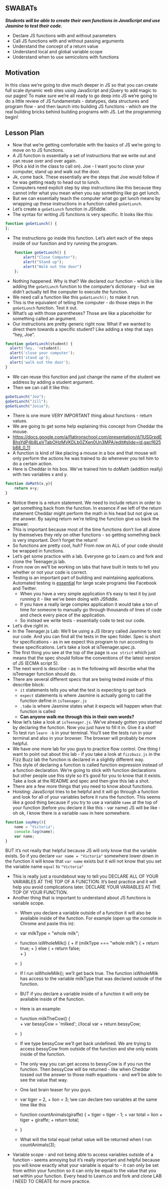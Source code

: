 ## SWABATs 

***Students will be able to create their own functions in JavaScript and use Jasmine to test their code.***
+ Declare JS functions with and without parameters
+ Call JS functions with and without passing arguments
+ Understand the concept of a return value
+ Understand local and global variable scope
+ Understand when to use semicolons with functions

## Motivation

In this class we’re going to dive much deeper in JS so that you can create full scale dynamic web sites using JavaScript and jQuery to add magic to our pages! To make sure we’re all ready to go deep into JS we’re going to do a little review of JS fundamentals - datatypes, data structures and program flow - and then launch into building JS functions - which are the real building bricks behind building programs with JS. Let the programming begin!

## Lesson Plan

+ Now that we’re getting comfortable with the basics of JS we’re going to move on to JS functions.
+ A JS function is essentially a set of instructions that we write out and can reuse over and over again.
+ (Pick a kid in the class to call on). Joe - I want you to close your computer, stand up and walk out the door.
+ Jk, come back. These essentially are the steps that Joe would follow if he was getting ready to head out to lunch.
+ Computers need explicit step by step instructions like this because they cannot infer what you mean when you say something like go get lunch.
+ But we can essentially teach the computer what go get lunch means by wrapping up these instructions in a function called `goGetLunch`.
+ Let’s create a `goGetLunch` function in JSfiddle.
+ The syntax for writing JS functions is very specific. It looks like this:

```js
function goGetLunch() {
};
```

+ The instructions go inside this function. Let’s alert each of the steps inside of our function and try running the program.

```js
	function goGetLunch() {
		alert("Close Computer");
		alert("Stand up");
		alert("Walk out the door")
	};
```

+ Nothing happened. Why is that? We declared our function - which is like adding the `goGetLunch` function to the computer’s dictionary - but we didn’t actually tell the computer to execute the function.
+ We need call a function like this `goGetLunch();` to make it run.
+ This is the equivalent of telling the computer - do those steps in the `goGetLunch` function. Test it out.
+ What’s up with those parentheses? Those are like a placeholder for something called an argument. 
+ Our instructions are pretty generic right now. What if we wanted to direct them towards a specific student? Like adding a step that says “hey, Joe”.

```js
function goGetLunch(student) {
  alert('hey, '+student);
  alert('close your computer');
  alert('stand up');
  alert('walk out the door');
}
```

+ We can reuse this function and just change the name of the student we address by adding a student argument.
+ Then we can call it like this:

```js
goGetLunch("Joe");
goGetLunch("Jill");
goGetLunch("Josie");
```

+ There is one more VERY IMPORTANT thing about functions - return values.
+ We are going to get some help explaining this concept from Cheddar the mouse.
+ https://docs.google.com/a/flatironschool.com/presentation/d/1USGrpdEBhsYdP4b8LpVTabOHzMVKDLb0ZXen0Un3MPA/edit#slide=id.gacf625b88_0_11
+ A function is kind of like placing a mouse in a box and that mouse will only perform the actions he was trained to do whenever you tell him to do a certain action.
+ Here is Cheddar in his box. We’ve trained him to doMath (addition really) with two variables x and y.

```js
function doMath(x,y){
	return x+y;
}
```

+ Notice there is a return statement. We need to include return in order to get something back from the function. In essence if we left of the return statement Cheddar might perform the math in his head but not give us the answer. By saying return we’re telling the function give us back the answer.
+ This is important because most of the time functions don’t live all alone by themselves they rely on other functions - so getting something back is very important. Don’t forget the return! 
+ So functions are pretty cool, huh? From now on ALL of your code should be wrapped in functions. 
+ Let’s get some practice with a lab. Everyone go to Learn.co and fork and clone the Teenager.js lab.
+ From now on we’ll be working on labs that have built in tests to tell you whether or not your code is correct.
+ Testing is an important part of building and maintaining applications. Automated testing is <u>essential</u> for large scale programs like Facebook and Twitter.
	+ When you have a very simple application it’s easy to test it by just running it - like we’ve been doing with JSfiddle.
	+ If you have a really large complex application it would take a ton of time for someone to manually go through thousands of lines of code and check every piece of the application.
	+ So instead we write tests - essentially code to test our code.
+ Let’s dive right in.
+ In the Teenager.js Lab: We’ll be using a JS library called Jasmine to test our code. And you can find all the tests in the spec folder. Spec is short for specifications - as in we expect this program to run according to these specifications. Let’s take a look at isTeenager.spec.js.
+ The first thing you see at the top of the page is `use strict` which just means that the spec should follow the conventions of the latest version of JS (ECMA script 5).
+ The next word is describe - as in the following will describe what the isTeenager function should do.
+ There are several different specs that are being tested inside of this describe block:
	+ `it` statements tells you what the test is expecting to get back
	+ `expect` statements is where Jasmine is actually going to call the function define in `isTeenager.js`
	+ `.toBe` is where Jasmine states what it expects will happen when that function is called
	+ **Can anyone walk me through this in their own words?**
+ Now let’s take a look at `isTeenager.js`. We’ve already gotten you started by declaring the function. Now you just have to fill it in. Give it a shot!
+ To test run `learn -b` in your terminal. You’ll see the tests run in your terminal and also in your browser. The browser will probably be more helpful.
+ We have one more lab for you guys to practice flow control. One thing I want to point out about this lab - if you take a look at `fizzbuzz.js` in the Fizz Buzz lab the function is declared in a slightly different way. 
+ This style of declaring a function is called function expression instead of a function declaration. We’re going to stick with function declarations but other people use this style so it’s good for you to know that it exists. Take a look at the README and spec and then give this lab a shot.
+ There are a few more things that you need to know about functions.
+ Hoisting: JavaScript tries to be helpful and it will go through a function and look for all of your variables before it runs the function. This seems like a good thing because if you try to use a variable `name` at the top of your function (before you declare it like this - var name) JS will be like - oh ok, I know there is a variable `name` in here somewhere. 
```js
function sayHey(){
	name = "Victoria";
	console.log(name);
	var name;
}
```
BUT it’s not really that helpful because JS will only know that the variable exists. So if you declare `var name = "Victoria"` somewhere lower down in the function it will know that `var name` exists but it will not know that you set the variable name `equal` to `"Victoria"`
+ This is really just a roundabout way to tell you DECLARE ALL OF YOUR VARIABLES AT THE TOP OF A FUNCTION. It’s best practice and it will help you avoid complications later. DECLARE YOUR VARIABLES AT THE TOP OF YOUR FUNCTION.
+ Another thing that is important to understand about JS functions is variable scope. 
	+ When you declare a variable outside of a function it will also be available inside of the function. For example (open up the console in Chrome and paste this in):
	+ var milkType = "whole milk";
	+ function isWholeMilk() {
	      + if (milkType === "whole milk”) {
	          + return true;
	      + } else {
	         + return false;         
	      + }
	+ }
	+ If I run isWholeMilk(); we’ll get back true. The function isWholeMilk has access to the variable milkType that was declared outside of the function.
	+ BUT if you declare a variable inside of a function it will only be available inside of the function.
	+ Here is an example:
	+ function milkTheCow() {	
	      + var bessyCow = 'milked'; //local var
	      + return bessyCow;
	+ }
	+ If we type bessyCow we’ll get back undefined. We are trying to access bessyCow from outside of the function and she only exists inside of the function.
	+ The only way you can get access to bessyCow is if you run the function. Then bessyCow will be returned - like when Cheddar tossed out the answer to those math equations - and we’ll be able to see the value that way.
	+ One last brain teaser for you guys. 
	+ var tiger = 2,
	      + lion = 3; \\we can declare two variables at the same time like this
		
	+ function countAnimals(giraffe) {
	      + tiger = tiger - 1;
	      + var total = lion + tiger + giraffe;
	      + return total;	
	+ }
	+ What will the total equal (what value will be returned when I run countAnimals(3);
+ Variable scope - and not being able to access variables outside of a function - seems annoying but it’s really important and helpful because you will know exactly what your variable is equal to - it can only be set from within your function so it can only be equal to the value that you set within your function.
Every head to Learn.co and fork and clone LAB I NEED TO CREATE for more practice. 